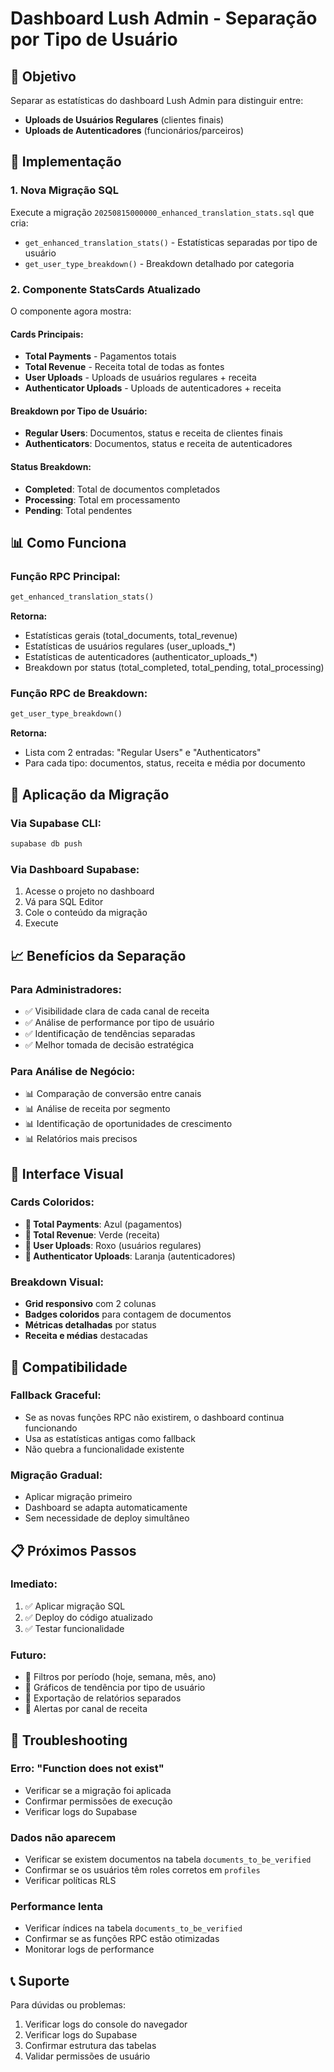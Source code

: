 # Dashboard Lush Admin - Separação por Tipo de Usuário

## 🎯 **Objetivo**

Separar as estatísticas do dashboard Lush Admin para distinguir entre:
- **Uploads de Usuários Regulares** (clientes finais)
- **Uploads de Autenticadores** (funcionários/parceiros)

## 🚀 **Implementação**

### **1. Nova Migração SQL**

Execute a migração `20250815000000_enhanced_translation_stats.sql` que cria:

- `get_enhanced_translation_stats()` - Estatísticas separadas por tipo de usuário
- `get_user_type_breakdown()` - Breakdown detalhado por categoria

### **2. Componente StatsCards Atualizado**

O componente agora mostra:

#### **Cards Principais:**
- **Total Payments** - Pagamentos totais
- **Total Revenue** - Receita total de todas as fontes
- **User Uploads** - Uploads de usuários regulares + receita
- **Authenticator Uploads** - Uploads de autenticadores + receita

#### **Breakdown por Tipo de Usuário:**
- **Regular Users**: Documentos, status e receita de clientes finais
- **Authenticators**: Documentos, status e receita de autenticadores

#### **Status Breakdown:**
- **Completed**: Total de documentos completados
- **Processing**: Total em processamento
- **Pending**: Total pendentes

## 📊 **Como Funciona**

### **Função RPC Principal:**
```sql
get_enhanced_translation_stats()
```

**Retorna:**
- Estatísticas gerais (total_documents, total_revenue)
- Estatísticas de usuários regulares (user_uploads_*)
- Estatísticas de autenticadores (authenticator_uploads_*)
- Breakdown por status (total_completed, total_pending, total_processing)

### **Função RPC de Breakdown:**
```sql
get_user_type_breakdown()
```

**Retorna:**
- Lista com 2 entradas: "Regular Users" e "Authenticators"
- Para cada tipo: documentos, status, receita e média por documento

## 🔧 **Aplicação da Migração**

### **Via Supabase CLI:**
```bash
supabase db push
```

### **Via Dashboard Supabase:**
1. Acesse o projeto no dashboard
2. Vá para SQL Editor
3. Cole o conteúdo da migração
4. Execute

## 📈 **Benefícios da Separação**

### **Para Administradores:**
- ✅ Visibilidade clara de cada canal de receita
- ✅ Análise de performance por tipo de usuário
- ✅ Identificação de tendências separadas
- ✅ Melhor tomada de decisão estratégica

### **Para Análise de Negócio:**
- 📊 Comparação de conversão entre canais
- 📊 Análise de receita por segmento
- 📊 Identificação de oportunidades de crescimento
- 📊 Relatórios mais precisos

## 🎨 **Interface Visual**

### **Cards Coloridos:**
- **💙 Total Payments**: Azul (pagamentos)
- **💚 Total Revenue**: Verde (receita)
- **💜 User Uploads**: Roxo (usuários regulares)
- **🧡 Authenticator Uploads**: Laranja (autenticadores)

### **Breakdown Visual:**
- **Grid responsivo** com 2 colunas
- **Badges coloridos** para contagem de documentos
- **Métricas detalhadas** por status
- **Receita e médias** destacadas

## 🔄 **Compatibilidade**

### **Fallback Graceful:**
- Se as novas funções RPC não existirem, o dashboard continua funcionando
- Usa as estatísticas antigas como fallback
- Não quebra a funcionalidade existente

### **Migração Gradual:**
- Aplicar migração primeiro
- Dashboard se adapta automaticamente
- Sem necessidade de deploy simultâneo

## 📋 **Próximos Passos**

### **Imediato:**
1. ✅ Aplicar migração SQL
2. ✅ Deploy do código atualizado
3. ✅ Testar funcionalidade

### **Futuro:**
- 📅 Filtros por período (hoje, semana, mês, ano)
- 📅 Gráficos de tendência por tipo de usuário
- 📅 Exportação de relatórios separados
- 📅 Alertas por canal de receita

## 🐛 **Troubleshooting**

### **Erro: "Function does not exist"**
- Verificar se a migração foi aplicada
- Confirmar permissões de execução
- Verificar logs do Supabase

### **Dados não aparecem**
- Verificar se existem documentos na tabela `documents_to_be_verified`
- Confirmar se os usuários têm roles corretos em `profiles`
- Verificar políticas RLS

### **Performance lenta**
- Verificar índices na tabela `documents_to_be_verified`
- Confirmar se as funções RPC estão otimizadas
- Monitorar logs de performance

## 📞 **Suporte**

Para dúvidas ou problemas:
1. Verificar logs do console do navegador
2. Verificar logs do Supabase
3. Confirmar estrutura das tabelas
4. Validar permissões de usuário
